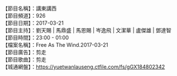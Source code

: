<br>【節目名稱】：講東講西
<br>【節目頻道】：926
<br>【節目日期】：2017-03-21
<br>【節目主持】：劉天賜 | 馬鼎盛 | 馬恩賜 | 岑逸飛 | 文潔華 | 盧傑雄 | 鄧達智
<br>【節目時間】：23:00 - 01:00
<br>【檔案名稱】：Free As The Wind.2017-03-21
<br>【節目廣告】：剪走
<br>【節目歌曲】：剪走
<br>【城通網盤】：https://yuetwanlauseng.ctfile.com/fs/gGX184802342
